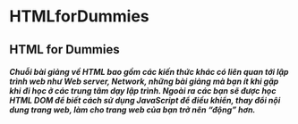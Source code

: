 # HTMLforDummies
## HTML for Dummies
##### Chuỗi bài giảng về HTML bao gồm các kiến thức khác có liên quan tới lập trình web như Web server, Network, những bài giảng mà bạn ít khi gặp khi đi học ở các trung tâm dạy lập trình. Ngoài ra các bạn sẽ được học HTML DOM để biết cách sử dụng JavaScript để điều khiển, thay đổi nội dung trang web, làm cho trang web của bạn trở nên “động” hơn.